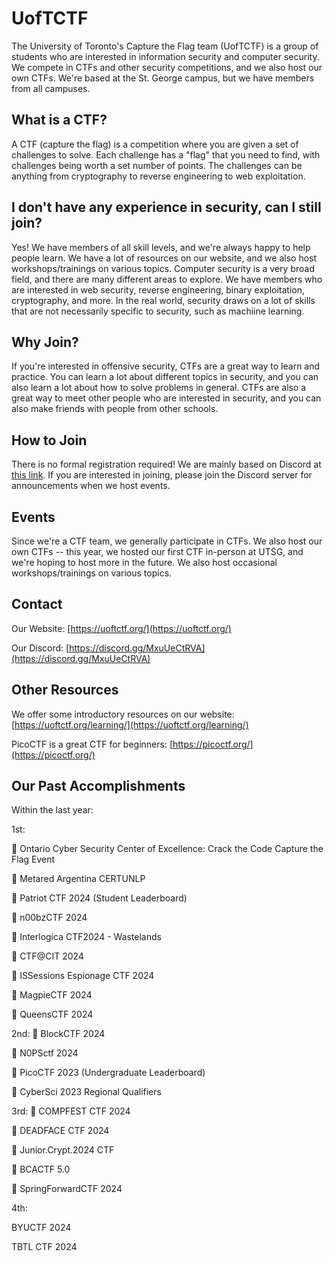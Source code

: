 # UofTCTF

The University of Toronto's Capture the Flag team (UofTCTF) is a group of students who are interested in information security and computer security. We compete in CTFs and other security competitions, and we also host our own CTFs. We're based at the St. George campus, but we have members from all campuses.

## What is a CTF?

A CTF (capture the flag) is a competition where you are given a set of challenges to solve. Each challenge has a "flag" that you need to find, with challenges being worth a set number of points. The challenges can be anything from cryptography to reverse engineering to web exploitation.

## I don't have any experience in security, can I still join?

Yes! We have members of all skill levels, and we're always happy to help people learn. We have a lot of resources on our website, and we also host workshops/trainings on various topics. Computer security is a very broad field, and there are many different areas to explore. We have members who are interested in web security, reverse engineering, binary exploitation, cryptography, and more. In the real world, security draws on a lot of skills that are not necessarily specific to security, such as machiine learning.

## Why Join?

If you're interested in offensive security, CTFs are a great way to learn and practice. You can learn a lot about different topics in security, and you can also learn a lot about how to solve problems in general. CTFs are also a great way to meet other people who are interested in security, and you can also make friends with people from other schools.

## How to Join

There is no formal registration required! We are mainly based on Discord at [this link](https://discord.gg/MxuUeCtRVA). If you are interested in joining, please join the Discord server for announcements when we host events.

## Events

Since we're a CTF team, we generally participate in CTFs. We also host our own CTFs -- this year, we hosted our first CTF in-person at UTSG, and we're hoping to host more in the future. We also host occasional workshops/trainings on various topics.

## Contact

Our Website: [https://uoftctf.org/](https://uoftctf.org/)

Our Discord: [https://discord.gg/MxuUeCtRVA](https://discord.gg/MxuUeCtRVA)

## Other Resources

We offer some introductory resources on our website: [https://uoftctf.org/learning/](https://uoftctf.org/learning/)

PicoCTF is a great CTF for beginners: [https://picoctf.org/](https://picoctf.org/)

## Our Past Accomplishments

Within the last year:

1st:

🥇 Ontario Cyber Security Center of Excellence: Crack the Code Capture the Flag Event

🥇 Metared Argentina CERTUNLP

🥇 Patriot CTF 2024 (Student Leaderboard)

🥇 n00bzCTF 2024

🥇 Interlogica CTF2024 - Wastelands

🥇 CTF@CIT 2024

🥇 ISSessions Espionage CTF 2024

🥇 MagpieCTF 2024

🥇 QueensCTF 2024

2nd:
🥈 BlockCTF 2024

🥈 N0PSctf 2024

🥈 PicoCTF 2023 (Undergraduate Leaderboard)

🥈 CyberSci 2023 Regional Qualifiers

3rd:
🥉 COMPFEST CTF 2024

🥉 DEADFACE CTF 2024

🥉 Junior.Crypt.2024 CTF

🥉 BCACTF 5.0

🥉 SpringForwardCTF 2024

4th:

BYUCTF 2024

TBTL CTF 2024 
